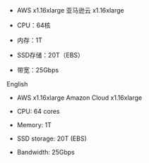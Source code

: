 * AWS x1.16xlarge  亚马逊云 x1.16xlarge

* CPU：64核 

* 内存：1T

* SSD存储：20T（EBS） 

* 带宽：25Gbps



English

* AWS x1.16xlarge Amazon Cloud x1.16xlarge

* CPU: 64 cores  

* Memory: 1T

* SSD storage: 20T (EBS)  

* Bandwidth: 25Gbps

